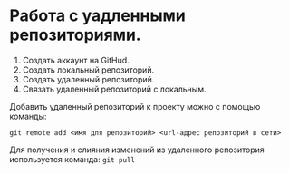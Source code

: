 # Работа с уадленными репозиториями.

1. Создать аккаунт на GitHud.
2. Создать локальный репозиторий.
3. Создать удаленный репозиторий.
4. Связать удаленный репозиторий с локальным.

Добавить удаленный репозиторий к проекту можно с помощью команды:
```
git remote add <имя для репозиторий> <url-адрес репозиторий в сети>
```
Для получения и слияния изменений из удаленного репозитория используется команда: `git pull`

